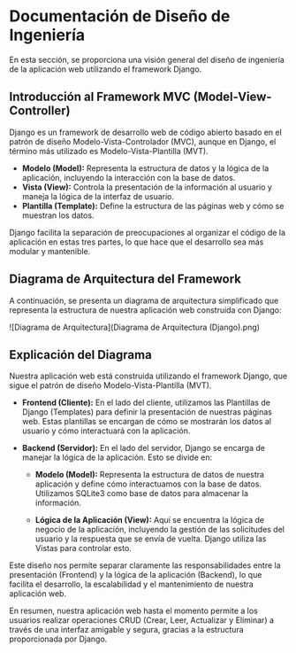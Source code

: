 # Documentación de Diseño de Ingeniería

En esta sección, se proporciona una visión general del diseño de ingeniería de la aplicación web utilizando el framework Django.

## Introducción al Framework MVC (Model-View-Controller)

Django es un framework de desarrollo web de código abierto basado en el patrón de diseño Modelo-Vista-Controlador (MVC), aunque en Django, el término más utilizado es Modelo-Vista-Plantilla (MVT). 

- **Modelo (Model):** Representa la estructura de datos y la lógica de la aplicación, incluyendo la interacción con la base de datos.
- **Vista (View):** Controla la presentación de la información al usuario y maneja la lógica de la interfaz de usuario.
- **Plantilla (Template):** Define la estructura de las páginas web y cómo se muestran los datos.

Django facilita la separación de preocupaciones al organizar el código de la aplicación en estas tres partes, lo que hace que el desarrollo sea más modular y mantenible.

## Diagrama de Arquitectura del Framework

A continuación, se presenta un diagrama de arquitectura simplificado que representa la estructura de nuestra aplicación web construida con Django:

![Diagrama de Arquitectura](Diagrama de Arquitectura (Django).png)


## Explicación del Diagrama

Nuestra aplicación web está construida utilizando el framework Django, que sigue el patrón de diseño Modelo-Vista-Plantilla (MVT).

- **Frontend (Cliente):** En el lado del cliente, utilizamos las Plantillas de Django (Templates) para definir la presentación de nuestras páginas web. Estas plantillas se encargan de cómo se mostrarán los datos al usuario y cómo interactuará con la aplicación.

- **Backend (Servidor):** En el lado del servidor, Django se encarga de manejar la lógica de la aplicación. Esto se divide en:

    - **Modelo (Model):** Representa la estructura de datos de nuestra aplicación y define cómo interactuamos con la base de datos. Utilizamos SQLite3 como base de datos para almacenar la información.
    
    - **Lógica de la Aplicación (View):** Aquí se encuentra la lógica de negocio de la aplicación, incluyendo la gestión de las solicitudes del usuario y la respuesta que se envía de vuelta. Django utiliza las Vistas para controlar esto.
    
Este diseño nos permite separar claramente las responsabilidades entre la presentación (Frontend) y la lógica de la aplicación (Backend), lo que facilita el desarrollo, la escalabilidad y el mantenimiento de nuestra aplicación web.

En resumen, nuestra aplicación web hasta el momento permite a los usuarios realizar operaciones CRUD (Crear, Leer, Actualizar y Eliminar) a través de una interfaz amigable y segura, gracias a la estructura proporcionada por Django.


